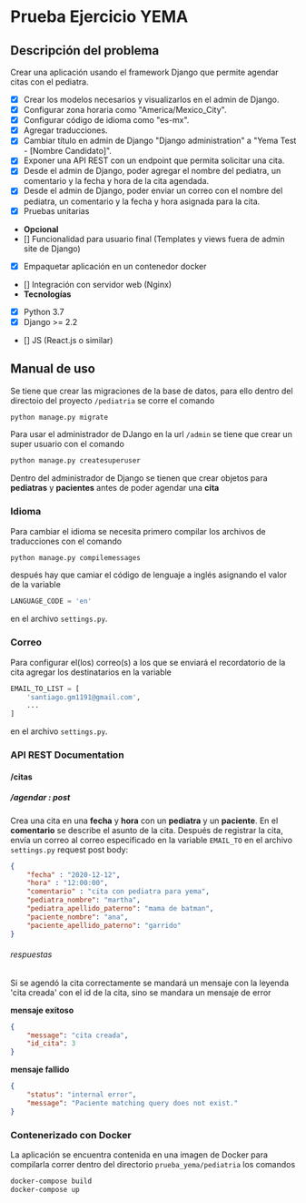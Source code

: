 # Prueba Ejercicio YEMA
## Descripción del problema
Crear una aplicación usando el framework Django que permite agendar citas con el pediatra.
- [x] Crear los modelos necesarios y visualizarlos en el admin de Django.
- [x] Configurar zona horaria como "America/Mexico_City".
- [x] Configurar código de idioma como "es-mx".
- [x] Agregar traducciones.
- [x] Cambiar título en admin de Django "Django administration" a "Yema Test - [Nombre Candidato]".
- [x] Exponer una API REST con un endpoint que permita solicitar una cita.
- [x] Desde el admin de Django, poder agregar el nombre del pediatra, un comentario y la fecha y hora de la cita agendada.
- [x] Desde el admin de Django, poder enviar un correo con el nombre del pediatra, un comentario y la fecha y hora asignada para la cita.
- [x] Pruebas unitarias
- **Opcional**
- [] Funcionalidad para usuario final (Templates y views fuera de admin site de Django)
- [x] Empaquetar aplicación en un contenedor docker
- [] Integración con servidor web (Nginx)
- **Tecnologías**
- [x] Python 3.7
- [x] Django >= 2.2
- [] JS (React.js o similar)

## Manual de uso

Se tiene que crear las migraciones de la base de datos, para ello dentro del directoio del proyecto `/pediatria` se corre el comando

``` bash
python manage.py migrate
```

Para usar el administrador de DJango en la url `/admin` se tiene que crear un super usuario con el comando

``` bash
python manage.py createsuperuser
```
Dentro del administrador de Django se tienen que crear objetos para **pediatras** y **pacientes** antes de poder agendar una **cita**

### Idioma

Para cambiar el idioma se necesita primero compilar los archivos de traducciones con el comando

``` bash
python manage.py compilemessages
```

después hay que camiar el código de lenguaje a inglés asignando el valor de la variable 

``` python
LANGUAGE_CODE = 'en'
```
en el archivo `settings.py`.

### Correo

Para configurar el(los) correo(s) a los que se enviará el recordatorio de la cita agregar los destinatarios en la variable

``` python
EMAIL_TO_LIST = [
    'santiago.gm1191@gmail.com',
    ...
]
```
en el archivo `settings.py`.

### API REST Documentation

#### /citas

##### /agendar : post
Crea una cita en una **fecha** y **hora** con un **pediatra** y un **paciente**. En el **comentario** se describe el asunto de la cita. Después de registrar la cita, envía un correo al correo especificado en la variable `EMAIL_TO` en el archivo `settings.py`
request post body:

``` json
{
    "fecha" : "2020-12-12",
    "hora" : "12:00:00",
    "comentario" : "cita con pediatra para yema",
    "pediatra_nombre": "martha",
    "pediatra_apellido_paterno": "mama de batman",
    "paciente_nombre": "ana",
    "paciente_apellido_paterno": "garrido"
}
```

###### respuestas
Si se agendó la cita correctamente se mandará un mensaje con la leyenda 'cita creada' con el id de la cita, sino se mandara un mensaje de error

**mensaje exitoso**
``` json
{
    "message": "cita creada",
    "id_cita": 3
}
```

**mensaje fallido**
``` json
{
    "status": "internal error",
    "message": "Paciente matching query does not exist."
}
```
### Contenerizado con Docker

La aplicación se encuentra contenida en una imagen de Docker para compilarla correr dentro del directorio `prueba_yema/pediatria` los comandos

``` bash
docker-compose build
docker-compose up
```